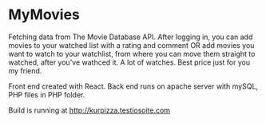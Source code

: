 # MyMovies

Fetching data from The Movie Database API. After logging in, you can add movies to your watched list with a rating and comment OR add movies you want to watch to your watchlist, from where you can move them straight to watched, after you've wathced it. A lot of watches. Best price just for you my friend.

Front end created with React.
Back end runs on apache server with mySQL, PHP files in PHP folder.  

Build is running at http://kurpizza.testiosoite.com
